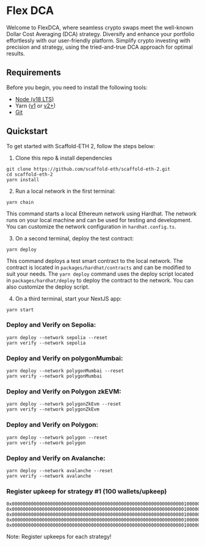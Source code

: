 # Flex DCA

Welcome to FlexDCA, where seamless crypto swaps meet the well-known Dollar Cost Averaging (DCA) strategy.
Diversify and enhance your portfolio effortlessly with our user-friendly platform.
Simplify crypto investing with precision and strategy, using the tried-and-true DCA approach for optimal results.

## Requirements

Before you begin, you need to install the following tools:

- [Node (v18 LTS)](https://nodejs.org/en/download/)
- Yarn ([v1](https://classic.yarnpkg.com/en/docs/install/) or [v2+](https://yarnpkg.com/getting-started/install))
- [Git](https://git-scm.com/downloads)

## Quickstart

To get started with Scaffold-ETH 2, follow the steps below:

1. Clone this repo & install dependencies

```
git clone https://github.com/scaffold-eth/scaffold-eth-2.git
cd scaffold-eth-2
yarn install
```

2. Run a local network in the first terminal:

```
yarn chain
```

This command starts a local Ethereum network using Hardhat. The network runs on your local machine and can be used for testing and
development. You can
customize the network configuration in `hardhat.config.ts`.

3. On a second terminal, deploy the test contract:

```
yarn deploy
```

This command deploys a test smart contract to the local network. The contract is located in `packages/hardhat/contracts` and can be modified
to suit your needs.
The `yarn deploy` command uses the deploy script located in `packages/hardhat/deploy` to deploy the contract to the network. You can also
customize the deploy
script.

4. On a third terminal, start your NextJS app:

```
yarn start
```

### Deploy and Verify on Sepolia:

``` 
yarn deploy --network sepolia --reset
yarn verify --network sepolia
```

### Deploy and Verify on polygonMumbai:

``` 
yarn deploy --network polygonMumbai --reset
yarn verify --network polygonMumbai
```

### Deploy and Verify on Polygon zkEVM:

``` 
yarn deploy --network polygonZkEvm --reset
yarn verify --network polygonZkEvm
```

### Deploy and Verify on Polygon:

``` 
yarn deploy --network polygon --reset
yarn verify --network polygon
```

### Deploy and Verify on Avalanche:

``` 
yarn deploy --network avalanche --reset
yarn verify --network avalanche
```

### Register upkeep for strategy #1 (100 wallets/upkeep)

```
0x000000000000000000000000000000000000000000000000000000000000000100000000000000000000000000000000000000000000000000000000000000000000000000000000000000000000000000000000000000000000000000000064
0x0000000000000000000000000000000000000000000000000000000000000001000000000000000000000000000000000000000000000000000000000000006500000000000000000000000000000000000000000000000000000000000000c8
0x000000000000000000000000000000000000000000000000000000000000000100000000000000000000000000000000000000000000000000000000000000c9000000000000000000000000000000000000000000000000000000000000012c
0x0000000000000000000000000000000000000000000000000000000000000001000000000000000000000000000000000000000000000000000000000000012d0000000000000000000000000000000000000000000000000000000000000190
0x0000000000000000000000000000000000000000000000000000000000000001000000000000000000000000000000000000000000000000000000000000019100000000000000000000000000000000000000000000000000000000000001f4
```

Note: Register upkeeps for each strategy!
